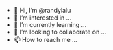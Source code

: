 - 👋 Hi, I’m @randylalu
- 👀 I’m interested in ...
- 🌱 I’m currently learning ...
- 💞️ I’m looking to collaborate on ...
- 📫 How to reach me ...

<!---
randylalu/randylalu is a ✨ special ✨ repository because its `README.md` (this file) appears on your GitHub profile.
You can click the Preview link to take a look at your changes.
--->
